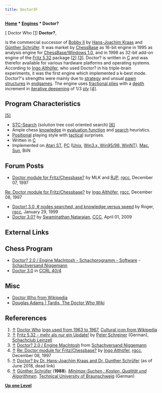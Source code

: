 ```yaml
---
title: Doctor3F
---
```

**[Home](Home "Home") * [Engines](Engines "Engines") * Doctor?**

\[ Doctor Who <a id="cite-note-1" href="#cite-ref-1">[1]</a>
**Doctor?**,

is the commercial successor of [Bobby II](Bobby "Bobby") by [Hans-Joachim Kraas](Hans-Joachim_Kraas "Hans-Joachim Kraas") and [Günther Schrüfer](G%C3%BCnther_Schr%C3%BCfer "Günther Schrüfer"). It was market by [ChessBase](ChessBase "ChessBase") as 16-bit engine in 1995 as analysis engine for [ChessBase/Windows 1.0](</ChessBase_(Database)> "ChessBase (Database)"), and in 1998 as 32-bit add-on engine of the [Fritz 5.32](Fritz "Fritz") package <a id="cite-note-2" href="#cite-ref-2">[2]</a> <a id="cite-note-3" href="#cite-ref-3">[3]</a>. Doctor? is written in [C](C "C") and was therefor available for various hardware platforms and operating systems. According to [Ingo Althöfer](Ingo_Alth%C3%B6fer "Ingo Althöfer"), who used Doctor? in his triple-brain experiments, it was the first engine which implemented a k-best mode. Doctor?'s strengths were mainly due to [strategy](Strategy "Strategy") and unsual [pawn structures](Pawn_Structure "Pawn Structure") in [endgames](Endgame "Endgame").
The engine uses [fractional plies](Depth#FractionalPlies "Depth") with a [depth](Depth "Depth") increment in [iterative deepening](Iterative_Deepening "Iterative Deepening") of 1/3 [ply](Ply "Ply") <a id="cite-note-4" href="#cite-ref-4">[4]</a>.

## Program Characteristics

<a id="cite-note-5" href="#cite-ref-5">[5]</a>

- [STC-Search](index.php?title=STC-Search&action=edit&redlink=1 "STC-Search (page does not exist)") (solution tree cost oriented search) <a id="cite-note-6" href="#cite-ref-6">[6]</a>
- Ample chess [knowledge](Knowledge "Knowledge") in [evaluation function](Evaluation_Function "Evaluation Function") and [search](Search "Search") heuristics.
- [Positional](Strategy "Strategy") playing style with [tactical](Tactics "Tactics") surprises.
- Written in [C](C "C")
- Implemented on [Atari ST](Atari_ST "Atari ST"), [PC](IBM_PC "IBM PC") ([Unix](Unix "Unix"), [Win3.x, Win95/98, WinNT](Windows "Windows")), [Mac](Macintosh "Macintosh"), [Sun](Sun "Sun"), BiiN

## Forum Posts

- [Doctor module for Fritz/Chessbase?](https://groups.google.com/d/msg/rec.games.chess.computer/wicY4-UeoxM/GLz5-nqGzMIJ) by MLK and [RJP](Robert_Pawlak "Robert Pawlak"), [rgcc](Computer_Chess_Forums "Computer Chess Forums"), December 07, 1997

[Re: Doctor module for Fritz/Chessbase?](https://groups.google.com/d/msg/rec.games.chess.computer/wicY4-UeoxM/56IttHZVta4J) by [Ingo Althöfer](Ingo_Alth%C3%B6fer "Ingo Althöfer"), [rgcc](Computer_Chess_Forums "Computer Chess Forums"), December 08, 1997

- [Doctor! 3.0, # nodes searched, and knowledge versus speed](https://groups.google.com/d/msg/rec.games.chess.computer/O91If2-LYQU/Q23IDJ45w78J) by Roger, [rgcc](Computer_Chess_Forums "Computer Chess Forums"), January 29, 1999
- [Doctor 3.0?](http://www.talkchess.com/forum/viewtopic.php?t=27268) by [Swaminathan Natarajan](Swaminathan_Natarajan "Swaminathan Natarajan"), [CCC](CCC "CCC"), April 01, 2009

## External Links

## Chess Program

- [Doctor? 2.0 / Engine MacIntosh - Schachprogramm - Software](https://www.schachversand.de/de/doctor-2-0-engine-macintosh.html) - [Schachversand Niggemann](Schachversand_Niggemann "Schachversand Niggemann")
- [Doctor 3.0](http://computerchess.org.uk/ccrl/404/cgi/engine_details.cgi?print=Details&each_game=1&eng=Doctor%203.0#Doctor_3_0) in [CCRL 40/4](CCRL "CCRL")

## Misc

- [Doctor Who from Wikipedia](https://en.wikipedia.org/wiki/Doctor_Who)
- [Douglas Adams | Tardis, The Doctor Who Wiki](http://tardis.wikia.com/wiki/Douglas_Adams)

## Refererences

1. <a id="cite-ref-1" href="#cite-note-1">↑</a> [Doctor Who](https://en.wikipedia.org/wiki/Doctor_Who) [logo used from 1963 to 1967](https://commons.wikimedia.org/wiki/File:Doctor_Who_logo_1963-1967.png), [Cultural icon from Wikipedia](https://simple.wikipedia.org/wiki/Cultural_icon)
1. <a id="cite-ref-2" href="#cite-note-2">↑</a> [Fritz 5.32 - mehr als nur ein Update!](http://scleinzell.schachvereine.de/p_spielprogramme/fritz532.shtml) by [Peter Schreiner](Peter_Schreiner "Peter Schreiner") (German), [Schachclub Leinzell](http://scleinzell.schachvereine.de/home/news.shtml)
1. <a id="cite-ref-3" href="#cite-note-3">↑</a> [Doctor? 2.0 / Engine MacIntosh](http://www.schachversand.de/d/detail/software/76.html) from [Schachversand Niggemann](Schachversand_Niggemann "Schachversand Niggemann")
1. <a id="cite-ref-4" href="#cite-note-4">↑</a> [Re: Doctor module for Fritz/Chessbase?](https://groups.google.com/d/msg/rec.games.chess.computer/wicY4-UeoxM/56IttHZVta4J) by [Ingo Althöfer](Ingo_Alth%C3%B6fer "Ingo Althöfer"), [rgcc](Computer_Chess_Forums "Computer Chess Forums"), December 08, 1997
1. <a id="cite-ref-5" href="#cite-note-5">↑</a> [Doctor? by Dr. Hans-Joachim Kraas and Dr. Gunther Schrüfer](http://www.ajedrez-de-estilo.com.ar/int/Products/engines/doctor/index.htm) (as of June 2018, dead link)
1. <a id="cite-ref-6" href="#cite-note-6">↑</a> [Günther Schrüfer](G%C3%BCnther_Schr%C3%BCfer "Günther Schrüfer") (**1988**). *[Minimax-Suchen : Kosten, Qualität und Algorithmen](http://www.worldcat.org/oclc/246856479&referer=brief_results)*. [Technical University of Braunschweig](https://en.wikipedia.org/wiki/Technical_University_of_Braunschweig) (German)

**[Up one Level](Engines "Engines")**

